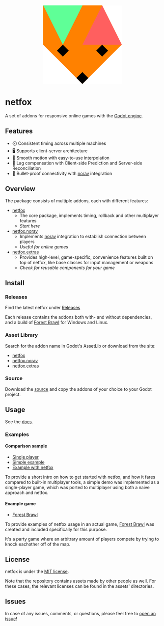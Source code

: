 <p style="text-align: center">
  <img src="docs/assets/netfox.svg" />
</p>

# netfox

A set of addons for responsive online games with the [Godot engine].

## Features

* ⏲️  Consistent timing across multiple machines
* 🖥️ Supports client-server architecture
* 🧈 Smooth motion with easy-to-use interpolation
* 💨 Lag compensation with Client-side Prediction and Server-side Reconciliation
* 🛜 Bullet-proof connectivity with [noray] integration

## Overview

The package consists of multiple addons, each with different features:

* [netfox]
  * The core package, implements timing, rollback and other multiplayer
    features
  * *Start here*
* [netfox.noray]
  * Implements [noray] integration to establish connection between players
  * *Useful for online games*
* [netfox.extras]
  * Provides high-level, game-specific, convenience features built on top of
    netfox, like base classes for input management or weapons
  * *Check for reusable components for your game*

## Install

### Releases

Find the latest netfox under
[Releases](https://github.com/foxssake/netfox/releases)

Each release contains the addons both with- and without dependencies, and a
build of [Forest Brawl] for Windows and Linux.

### Asset Library

Search for the addon name in Godot's AssetLib or download from the site:

* [netfox](https://godotengine.org/asset-library/asset/9816)
* [netfox.noray](https://godotengine.org/asset-library/asset/9817)
* [netfox.extras](https://godotengine.org/asset-library/asset/9818)

### Source

Download the [source] and copy the addons of your choice to your Godot project.

## Usage

See the [docs](https://foxssake.github.io/netfox/).

### Examples

#### Comparison sample

* [Single player](examples/single-player)
* [Simple example](examples/multiplayer-simple)
* [Example with netfox](examples/multiplayer-netfox)

To provide a short intro on how to get started with netfox, and how it fares
compared to built-in multiplayer tools, a simple demo was implemented as a
single-player game, which was ported to multiplayer using both a naive approach
and netfox.

#### Example game

* [Forest Brawl]

To provide examples of netfox usage in an actual game, [Forest Brawl] was
created and included specifically for this purpose.

It's a party game where an arbitrary amount of players compete by trying to
knock eachother off of the map.

## License

netfox is under the [MIT license](LICENSE).

Note that the repository contains assets made by other people as well. For
these cases, the relevant licenses can be found in the assets' directories.

## Issues

In case of any issues, comments, or questions, please feel free to [open an issue]!

[source]: https://github.com/foxssake/netfox/archive/refs/heads/main.zip
[Godot engine]: https://godotengine.org/
[noray]: https://github.com/foxssake/noray

[netfox]: addons/netfox
[netfox.noray]: addons/netfox.noray
[netfox.extras]: addons/netfox.extras
[Forest Brawl]: examples/forest-brawl

[open an issue]: https://github.com/foxssake/netfox/issues
